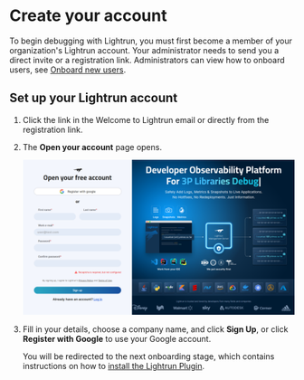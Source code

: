 # Create your account

To begin debugging with Lightrun, you must first become a member of your organization's Lightrun account. Your administrator needs to send you a direct invite or a registration link. Administrators can view how to onboard users, see [Onboard new users](/useradmin-roles/#onboard).

## Set up your Lightrun account

1. Click the link in the Welcome to Lightrun email or  directly from the registration link.
2. 
   The **Open your account** page opens.

    ![Set up your acccount](../assets/images/new-account-sign-up.png)

3. Fill in your details, choose a company name, and click **Sign Up**, or click **Register with Google** to use your Google account.

    You will be redirected to the next onboarding stage, which contains instructions on how to [install the Lightrun Plugin](/introduction/plugins/).

